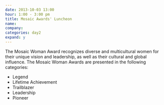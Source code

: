 ```yaml
---
date: 2013-10-03 13:00
hour: 1:00 - 3:00 pm
title: Mosaic Awards' Luncheon
name: 
company:
categories: day2
expand: y 
---
```

The Mosaic Woman Award recognizes diverse and multicultural women for their unique vision and leadership, as well as their cultural and global influence. The Mosaic Woman Awards are presented in the following categories:
* Legend 
* Lifetime Achievement 
* Trailblazer 
* Leadership 
* Pioneer
